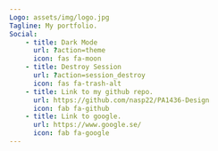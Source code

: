 ```yaml
---
Logo: assets/img/logo.jpg
Tagline: My portfolio.
Social:
    - title: Dark Mode
      url: ?action=theme
      icon: fas fa-moon
    - title: Destroy Session
      url: ?action=session_destroy
      icon: fas fa-trash-alt
    - title: Link to my github repo.
      url: https://github.com/nasp22/PA1436-Design
      icon: fab fa-github
    - title: Link to google.
      url: https://www.google.se/
      icon: fab fa-google
---
```

